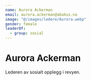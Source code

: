 ```yaml
---
name: Aurora Ackerman
email: aurora.ackerman@abakus.no
image: "@/images/ledere/Aurora.webp"
gender: female
leaderOf:
  - group: sosial
---
```


# Aurora Ackerman

Lederen av sosialt opplegg i revyen.
